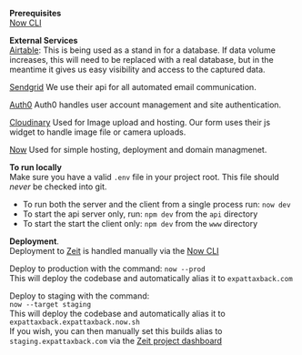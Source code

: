 
**Prerequisites**   
[Now CLI](https://github.com/zeit/now)  

**External Services**  
[Airtable](https://airtable.com/tbletckg7M1zc0Qoo/viw0c0IMGGpoNRDEX?blocks=hide): This is being used as a stand in for a database. If data volume increases, this will need to be replaced with a real database, but in the meantime it gives us easy visibility and access to the captured data.

[Sendgrid](https://app.sendgrid.com/) We use their api for all automated email communication.
  
[Auth0](https://manage.auth0.com/dashboard/eu/expattaxback/) Auth0 handles user account management and site authentication.

[Cloudinary](https://cloudinary.com) Used for Image upload and hosting. Our form uses their js widget to handle image file or camera uploads.

[Now](https://zeit.co/expattaxback/expattaxback) Used for simple hosting, deployment and domain managmenet.



**To run locally**  
Make sure you have a valid `.env` file in your project root. This file should _never_ be checked into git.  
- To run both the server and the client from a single process run: `now dev`
- To start the api server only, run: `npm dev` from the `api` directory
- To start the start the client only: `npm dev` from the `www` directory

**Deployment**.   
Deployment to [Zeit](https://zeit.co/expattaxback/expattaxback) is handled manually via the [Now CLI](https://github.com/zeit/now)
  
Deploy to production with the command:
`now --prod`  
This will deploy the codebase and automatically alias it to `expattaxback.com`


Deploy to staging with the command:  
`now --target staging`  
This will deploy the codebase and automatically alias it to `expattaxback.expattaxback.now.sh`  
If you wish, you can then manually set this builds alias to `staging.expattaxback.com` via the [Zeit project dashboard](https://zeit.co/expattaxback/expattaxback)



